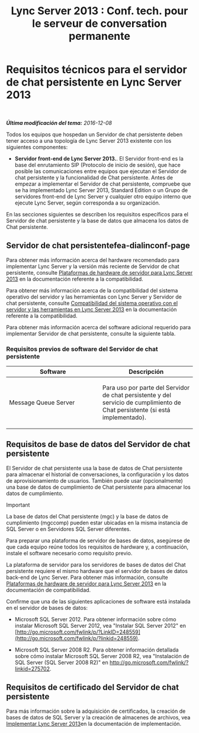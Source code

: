 ﻿---
title: "Lync Server 2013 : Conf. tech. pour le serveur de conversation permanente"
TOCTitle: Requisitos técnicos para el servidor de chat persistente
ms:assetid: 692b7d99-1bc9-4c99-a050-2bc2be8688b2
ms:mtpsurl: https://technet.microsoft.com/es-es/library/Gg398495(v=OCS.15)
ms:contentKeyID: 48275534
ms.date: 01/07/2017
mtps_version: v=OCS.15
ms.translationtype: HT
---

# Requisitos técnicos para el servidor de chat persistente en Lync Server 2013

 

_**Última modificación del tema:** 2016-12-08_

Todos los equipos que hospedan un Servidor de chat persistente deben tener acceso a una topología de Lync Server 2013 existente con los siguientes componentes:

  - **Servidor front-end de Lync Server 2013.**. El Servidor front-end es la base del enrutamiento SIP (Protocolo de inicio de sesión), que hace posible las comunicaciones entre equipos que ejecutan el Servidor de chat persistente y la funcionalidad de Chat persistente. Antes de empezar a implementar el Servidor de chat persistente, compruebe que se ha implementado Lync Server 2013, Standard Edition o un Grupo de servidores front-end de Lync Server y cualquier otro equipo interno que ejecute Lync Server, según corresponda a su organización.

En las secciones siguientes se describen los requisitos específicos para el Servidor de chat persistente y la base de datos que almacena los datos de Chat persistente.

## Servidor de chat persistentefea-dialinconf-page

Para obtener más información acerca del hardware recomendado para implementar Lync Server y la versión más reciente de Servidor de chat persistente, consulte [Plataformas de hardware de servidor para Lync Server 2013](lync-server-2013-server-hardware-platforms.md) en la documentación referente a la compatibilidad.

Para obtener más información acerca de la compatibilidad del sistema operativo del servidor y las herramientas con Lync Server y Servidor de chat persistente, consulte [Compatibilidad del sistema operativo con el servidor y las herramientas en Lync Server 2013](lync-server-2013-server-and-tools-operating-system-support.md) en la documentación referente a la compatibilidad.

Para obtener más información acerca del software adicional requerido para implementar Servidor de chat persistente, consulte la siguiente tabla.

### Requisitos previos de software del Servidor de chat persistente

<table>
<colgroup>
<col style="width: 50%" />
<col style="width: 50%" />
</colgroup>
<thead>
<tr class="header">
<th>Software</th>
<th>Descripción</th>
</tr>
</thead>
<tbody>
<tr class="odd">
<td><p>Message Queue Server</p></td>
<td><p>Para uso por parte del Servidor de chat persistente y del servicio de cumplimiento de Chat persistente (si está implementado).</p></td>
</tr>
</tbody>
</table>


## Requisitos de base de datos del Servidor de chat persistente

El Servidor de chat persistente usa la base de datos de Chat persistente para almacenar el historial de conversaciones, la configuración y los datos de aprovisionamiento de usuarios. También puede usar (opcionalmente) una base de datos de cumplimiento de Chat persistente para almacenar los datos de cumplimiento.

> [!IMPORTANT]  
> La base de datos del Chat persistente (mgc) y la base de datos de cumplimiento (mgccomp) pueden estar ubicadas en la misma instancia de SQL Server o en Servidores SQL Server diferentes.



Para preparar una plataforma de servidor de bases de datos, asegúrese de que cada equipo reúne todos los requisitos de hardware y, a continuación, instale el software necesario como requisito previo.

La plataforma de servidor para los servidores de bases de datos del Chat persistente requiere el mismo hardware que el servidor de bases de datos back-end de Lync Server. Para obtener más información, consulte [Plataformas de hardware de servidor para Lync Server 2013](lync-server-2013-server-hardware-platforms.md) en la documentación de compatibilidad.

Confirme que una de las siguientes aplicaciones de software está instalada en el servidor de bases de datos:

  - Microsoft SQL Server 2012. Para obtener información sobre cómo instalar Microsoft SQL Server 2012, vea "Instalar SQL Server 2012" en [http://go.microsoft.com/fwlink/p/?LinkID=248559](http://go.microsoft.com/fwlink/p/?linkid=248559).

  - Microsoft SQL Server 2008 R2. Para obtener información detallada sobre cómo instalar Microsoft SQL Server 2008 R2, vea "Instalación de SQL Server (SQL Server 2008 R2)" en <http://go.microsoft.com/fwlink/?linkid=275702>.

## Requisitos de certificado del Servidor de chat persistente

Para más información sobre la adquisición de certificados, la creación de bases de datos de SQL Server y la creación de almacenes de archivos, vea [Implementar Lync Server 2013](lync-server-2013-deploying-lync-server.md)en la documentación de implementación.


